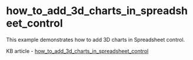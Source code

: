 # how_to_add_3d_charts_in_spreadsheet_control
This example demonstrates how to add 3D charts in Spreadsheet control.

KB article - [how_to_add_3d_charts_in_spreadsheet_control](https://www.syncfusion.com/kb/10876/how-to-add-3d-charts-in-sfspreadsheet-control)
